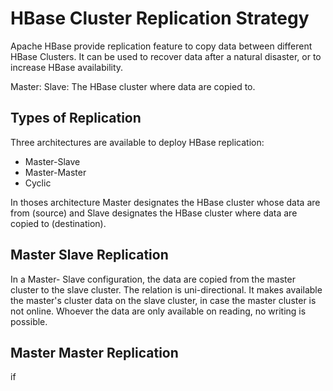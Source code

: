 # HBase Cluster Replication Strategy

Apache HBase provide replication feature to copy data between different HBase
Clusters. It can be used to recover data after a natural disaster, or to increase HBase availability.

Master:
Slave: The HBase cluster where data are copied to.

## Types of Replication

Three architectures are available to deploy HBase replication:
- Master-Slave
- Master-Master
- Cyclic

In thoses architecture Master designates the HBase cluster whose data are from (source) and
Slave designates the HBase cluster where data are copied to (destination).

## Master Slave Replication

In a Master- Slave configuration, the data are copied from the master cluster to the slave cluster.
The relation is uni-directional.
It makes available the master's cluster data on the slave cluster, in case the master cluster is not online.
Whoever the data are only available on reading, no writing is possible.

## Master Master Replication
if
